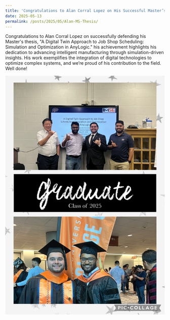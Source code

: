 ```yaml
---
title: 'Congratulations to Alan Corral Lopez on His Successful Master’s Thesis Defense!'
date: 2025-05-13
permalink: /posts/2025/05/Alan-MS-Thesis/
---
```


Congratulations to Alan Corral Lopez on successfully defending his Master's thesis, "A Digital Twin Approach to Job Shop Scheduling: Simulation and Optimization in AnyLogic." his achievement highlights his dedication to advancing intelligent manufacturing through simulation-driven insights. His work exemplifies the integration of digital technologies to optimize complex systems, and we’re proud of his contribution to the field. Well done! <br/>

<img width="700" src="/images/Alan_Graduation.png" />


